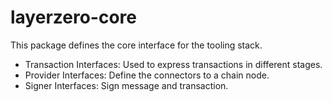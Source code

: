 # layerzero-core

This package defines the core interface for the tooling stack.

- Transaction Interfaces: Used to express transactions in different stages.
- Provider Interfaces: Define the connectors to a chain node.
- Signer Interfaces: Sign message and transaction.
